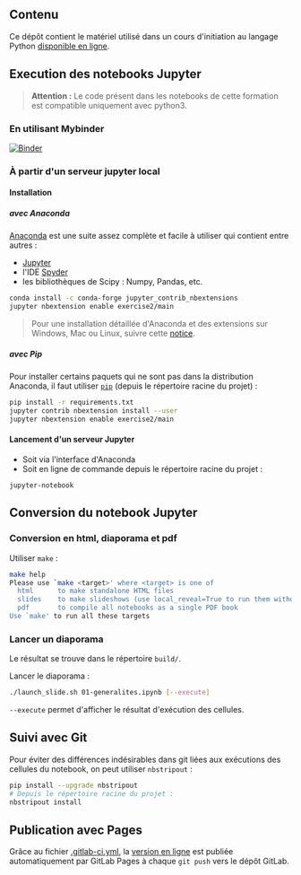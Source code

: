 ## Contenu

Ce dépôt contient le matériel utilisé dans un cours d'initiation au langage Python [disponible en ligne](https://mm2act.pages.math.unistra.fr/cours-python).


## Execution des notebooks Jupyter

> **Attention :** Le code présent dans les notebooks de cette formation est compatible uniquement avec python3.

### En utilisant Mybinder

[![Binder](https://mybinder.org/badge.svg)](https://mybinder.org/v2/gh/fitzinger/cours-python/master)


### À partir d'un serveur jupyter local


#### Installation

##### avec Anaconda

[Anaconda](https://www.continuum.io/downloads) est une suite assez complète et facile à utiliser qui contient entre autres :

- [Jupyter](http://jupyter.org/)
- l'IDE [Spyder](https://github.com/spyder-ide/spyder)
- les bibliothèques de Scipy : Numpy, Pandas, etc.

```bash
conda install -c conda-forge jupyter_contrib_nbextensions
jupyter nbextension enable exercise2/main
```

> Pour une installation détaillée d'Anaconda et des extensions sur Windows, Mac ou Linux, suivre cette [notice](install_anaconda.md).

##### avec Pip


Pour installer certains paquets qui ne sont pas dans la distribution Anaconda, il faut utiliser [``pip``](https://pypi.python.org/pypi/pip) (depuis le répertoire racine du projet) :

```bash
pip install -r requirements.txt
jupyter contrib nbextension install --user
jupyter nbextension enable exercise2/main
```

#### Lancement d'un serveur Jupyter

- Soit via l'interface d'Anaconda
- Soit en ligne de commande depuis le répertoire racine du projet :

```
jupyter-notebook
```

## Conversion du notebook Jupyter

### Conversion en html, diaporama et pdf

Utiliser `make` :

```bash
make help
Please use `make <target>' where <target> is one of
  html      to make standalone HTML files
  slides    to make slideshows (use local_reveal=True to run them without internet connection)
  pdf       to compile all notebooks as a single PDF book
Use `make' to run all these targets
```

### Lancer un diaporama

Le résultat se trouve dans le répertoire `build/`.

	
Lancer le diaporama :

```bash
./launch_slide.sh 01-generalites.ipynb [--execute]
```

`--execute` permet d'afficher le résultat d'exécution des cellules.

## Suivi avec Git

Pour éviter des différences indésirables dans git liées aux exécutions des cellules du notebook, on peut utiliser `nbstripout` :

```bash
pip install --upgrade nbstripout
# Depuis le répertoire racine du projet :
nbstripout install
```
## Publication avec Pages

Grâce au fichier [.gitlab-ci.yml](.gitlab-ci.yml), la [version en ligne](https://fitzinger.pages.math.unistra.fr/cours-python) est publiée automatiquement par GitLab Pages à chaque `git push` vers le dépôt GitLab.

